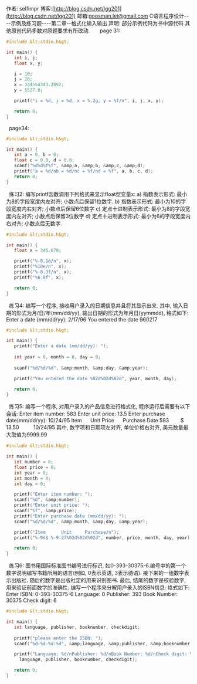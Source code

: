作者: selfimpr
博客:[http://blog.csdn.net/lgg201](http://blog.csdn.net/lgg201)
邮箱:[goosman.lei@gmail.com](mailto:goosman.lei@gmail.com)
C语言程序设计----示例及练习题----第二章--格式化输入输出
声明: 部分示例代码为书中源代码.其他原创代码多数对原题要求有所改动.
 
 
 
page 31:

```cpp
#include &lt;stdio.h&gt;

int main() {
   int i, j;
   float x, y;

   i = 10;
   j = 20;
   x = 334554343.2892;
   y = 5527.0;

   printf("i = %d, j = %d, x = %.2g, y = %f/n", i, j, x, y);

   return 0;
}
```

 
page34:

```cpp
#include &lt;stdio.h&gt;

int main() {
   int a = 0, b = 0;
   float c = 0.0, d = 0.0;
   scanf("%d%d%f%f", &amp;a, &amp;b, &amp;c, &amp;d);
   printf("a = %d/nb = %d/nc = %f/nd = %f", a, b, c, d);
   return 0;
}
```

 
练习2: 编写printf函数调用下列格式来显示float型变量x:
a) 指数表示形式: 最小为8的字段宽度内左对齐; 小数点后保留1位数字.
b) 指数表示形式: 最小为10的字段宽度内右对齐; 小数点后保留6位数字
c) 定点十进制表示形式: 最小为8的字段宽度内左对齐; 小数点后保留3位数字
d) 定点十进制表示形式: 最小为6的字段宽度内右对齐; 小数点后无数字.

```cpp
#include &lt;stdio.h&gt;

int main() {
   float x = 345.678;

   printf("%-8.1e/n", x);
   printf("%10e/n", x);
   printf("%-8.3f/n", x);
   printf("%6.0f", x);

   return 0;
}

```

 
练习4: 编写一个程序, 接收用户录入的日期信息并且将其显示出来. 其中, 输入日期的形式为月/日/年(mm/dd/yy), 输出日期的形式为年月日(yymmdd), 格式如下:
Enter a date (mm/dd/yy): 2/17/96
You entered the date 960217

```cpp
#include &lt;stdio.h&gt;

int main() {
   printf("Enter a date (mm/dd/yy): ");
   
   int year = 0, month = 0, day = 0;
   
   scanf("%d/%d/%d", &amp;month, &amp;day, &amp;year);

   printf("You entered the date %02d%02d%02d", year, month, day);

   return 0;
}

```

 
练习5: 编写一个程序, 对用户录入的产品信息进行格式化, 程序运行后需要有以下会话:
Enter item number: 583
Enter unit price: 13.5
Enter purchase date(mm/dd/yy): 10/24/95
Item      Unit Price      Purchase Date
583        $ 13.50          10/24/95
其中, 数字项和日期项左对齐, 单位价格右对齐, 美元数量最大取值为9999.99

```cpp
#include &lt;stdio.h&gt;

int main() {
   int number = 0;
   float price = 0;
   int year = 0;
   int month = 0;
   int day = 0;

   printf("Enter item number: ");
   scanf("%d", &amp;number);
   printf("Enter unit price: ");
   scanf("%f", &amp;price);
   printf("Enter purchase date (mm/dd/yy): ");
   scanf("%d/%d/%d", &amp;month, &amp;day, &amp;year);

   printf("Item	     Unit     Purchase/n");
   printf("%-9d$ %-9.2f%02d%02d%02d", number, price, month, day, year);

   return 0;
}

```

 
练习6: 图书用国际标准图书编号进行标识, 如0-393-30375-6.编号中的第一个数字说明编写书籍所用的语言(例如, 0表示英语, 3表示德语). 接下来的一组数字表示出版社. 随后的数字是出版社定的用来识别图书. 最后, 结尾的数字是校验数字, 用来验证前面数字的准确性. 编写一个程序来分解用户录入的ISBN信息: 格式如下:
Enter ISBN: 0-393-30375-6
Language: 0
Publisher: 393
Book Number: 30375
Check digit: 6

```cpp
#include &lt;stdio.h&gt;

int main() {
   int language, publisher, booknumber, checkdigit;
   
   printf("please enter the ISBN: ");
   scanf("%d-%d-%d-%d", &amp;language, &amp;publisher, &amp;booknumber, &amp;checkdigit);

   printf("Language: %d/nPublisher: %d/nBook Number: %d/nCheck digit: %d", 
	 language, publisher, booknumber, checkdigit);

   return 0;
}
```

